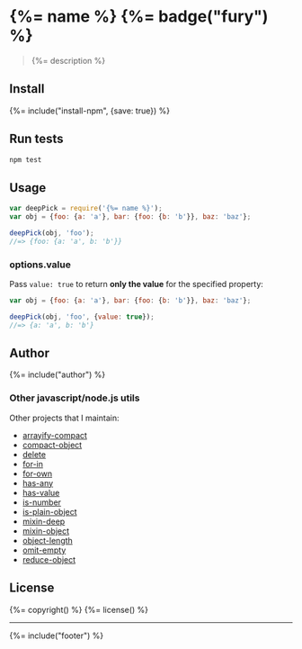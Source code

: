 # {%= name %} {%= badge("fury") %}

> {%= description %}

## Install
{%= include("install-npm", {save: true}) %}

## Run tests

```bash
npm test
```

## Usage

```js
var deepPick = require('{%= name %}');
var obj = {foo: {a: 'a'}, bar: {foo: {b: 'b'}}, baz: 'baz'};

deepPick(obj, 'foo');
//=> {foo: {a: 'a', b: 'b'}}
```

### options.value

Pass `value: true` to return **only the value** for the specified property:

```js
var obj = {foo: {a: 'a'}, bar: {foo: {b: 'b'}}, baz: 'baz'};

deepPick(obj, 'foo', {value: true});
//=> {a: 'a', b: 'b'}
```

## Author
{%= include("author") %}


### Other javascript/node.js utils

Other projects that I maintain:

  - [arrayify-compact](https://github.com/jonschlinkert/arrayify-compact)
  - [compact-object](https://github.com/jonschlinkert/compact-object)
  - [delete](https://github.com/jonschlinkert/delete)
  - [for-in](https://github.com/jonschlinkert/for-in)
  - [for-own](https://github.com/jonschlinkert/for-own)
  - [has-any](https://github.com/jonschlinkert/has-any)
  - [has-value](https://github.com/jonschlinkert/has-value)
  - [is-number](https://github.com/jonschlinkert/is-number)
  - [is-plain-object](https://github.com/jonschlinkert/is-plain-object)
  - [mixin-deep](https://github.com/jonschlinkert/mixin-deep)
  - [mixin-object](https://github.com/jonschlinkert/mixin-object)
  - [object-length](https://github.com/jonschlinkert/object-length)
  - [omit-empty](https://github.com/jonschlinkert/omit-empty)
  - [reduce-object](https://github.com/jonschlinkert/reduce-object)


## License
{%= copyright() %}
{%= license() %}

***

{%= include("footer") %}